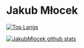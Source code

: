 # Jakub Młocek

[![Top Langs](https://github-readme-stats.vercel.app/api/top-langs/?username=JakubMlocek)](https://github.com/JakubMlocek/github-readme-stats)

[![JakubMlocek github stats](https://github-readme-stats.vercel.app/api?username=JakubMlocek&count_private=true&show_icons=true&theme=radical&hide_rank=false)](https://github.com/JakubMlocek/github-readme-stats)
